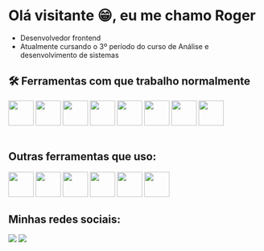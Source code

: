 # Olá visitante :grin:, eu me chamo **Roger**
- Desenvolvedor frontend
- Atualmente cursando o 3º período do curso de Análise e desenvolvimento de sistemas


    
## 🛠 **Ferramentas com que trabalho normalmente**

<div>
     <img src="https://cdn.jsdelivr.net/gh/devicons/devicon/icons/react/react-original-wordmark.svg" width="50" height="50"/>
     <img src="https://cdn.jsdelivr.net/gh/devicons/devicon/icons/bootstrap/bootstrap-original-wordmark.svg" width="50" height="50"/>            
     <img src="https://cdn.jsdelivr.net/gh/devicons/devicon/icons/javascript/javascript-original.svg" width="50" height="50"/>
     <img src="https://cdn.jsdelivr.net/gh/devicons/devicon/icons/html5/html5-original.svg" width="50" height="50"/>            
     <img src="https://cdn.jsdelivr.net/gh/devicons/devicon/icons/css3/css3-original-wordmark.svg" width="50" height="50"/>
     <img src="https://cdn.jsdelivr.net/gh/devicons/devicon/icons/sass/sass-original.svg" width="50" height="50"/>
     <img src="https://cdn.jsdelivr.net/gh/devicons/devicon/icons/npm/npm-original-wordmark.svg" width="50" height="50"/>
     <img src="https://cdn.jsdelivr.net/gh/devicons/devicon/icons/figma/figma-original.svg" width="50" height="50"/>

</div>
<br>

## Outras ferramentas que uso:

<div> 
     <img src="https://cdn.jsdelivr.net/gh/devicons/devicon/icons/php/php-original.svg" width="50" height="50" />
     <img src="https://cdn.jsdelivr.net/gh/devicons/devicon/icons/apache/apache-original-wordmark.svg" width="50" height="50"/>
     <img src="https://cdn.jsdelivr.net/gh/devicons/devicon/icons/linux/linux-original.svg" width="50" height="50"/>
     <img src="https://cdn.jsdelivr.net/gh/devicons/devicon/icons/c/c-original.svg" width="50" height="50"/>
     <img src="https://cdn.jsdelivr.net/gh/devicons/devicon/icons/cplusplus/cplusplus-original.svg" width="50" height="50"/>
     <img src="https://cdn.jsdelivr.net/gh/devicons/devicon/icons/mysql/mysql-original-wordmark.svg" width="50" height="50"/>

</div>

## Minhas redes sociais:
<div> 
<a href="https://instagram.com/estudahack" target="_blank"><img src="https://img.shields.io/badge/-Instagram-%23E4405F?style=for-the-badge&logo=instagram&logoColor=white" target="_blank"></a>
<a href="https://www.linkedin.com/in/roger-albuquerque" target="_blank"><img src="https://img.shields.io/badge/-LinkedIn-%230077B5?style=for-the-badge&logo=linkedin&logoColor=white" target="_blank"></a> 
</div> 

          
